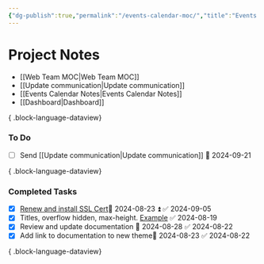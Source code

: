 ```yaml
---
{"dg-publish":true,"permalink":"/events-calendar-moc/","title":"Events Calendar"}
---
```


# Project Notes
- [[Web Team MOC\|Web Team MOC]]
- [[Update communication\|Update communication]]
- [[Events Calendar Notes\|Events Calendar Notes]]
- [[Dashboard\|Dashboard]]

{ .block-language-dataview}

### To Do
- [ ] Send [[Update communication\|Update communication]] 📅 2024-09-21

{ .block-language-dataview}
### Completed Tasks
- [x] [Renew and install SSL Cert](https://trello.com/c/eSdQuVHO)📅 2024-08-23 ⏫ ✅ 2024-09-05
- [x] Titles, overflow hidden, max-height. [Example](https://calendar.ucsc.edu/event/materials-and-devices-for-brain-inspired-computing-a-future-of-semiconductor-workshop) ✅ 2024-08-19
- [x] Review and update documentation 📅 2024-08-28 ✅ 2024-08-22
- [x] Add link to documentation to new theme📅 2024-08-23 ✅ 2024-08-22

{ .block-language-dataview}
